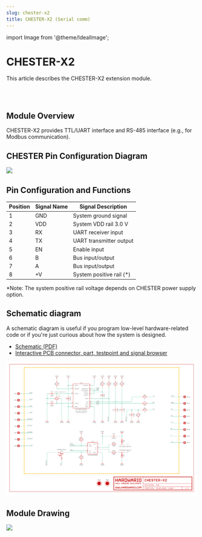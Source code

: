 ```yaml
---
slug: chester-x2
title: CHESTER-X2 (Serial comm)
---
```

import Image from '@theme/IdealImage';

# CHESTER-X2

This article describes the CHESTER-X2 extension module.

<div class="container">
  <div class="row">
    <div class="col col--4">
      <div><Image img={require('./chester-x2-top.png')} /></div>
    </div>
    <div class="col col--10">
    </div>
  </div>
</div>
<br />

## Module Overview

CHESTER-X2 provides TTL/UART interface and RS-485 interface (e.g., for Modbus communication).

## CHESTER Pin Configuration Diagram

![](tb-chester-x2.png)

## Pin Configuration and Functions

| Position | Signal Name | Signal Description       |
| -------- | ----------- | ------------------------ |
| 1        | GND         | System ground signal     |
| 2        | VDD         | System VDD rail 3.0 V    |
| 3        | RX          | UART receiver input      |
| 4        | TX          | UART transmitter output  |
| 5        | EN          | Enable input             |
| 6        | B           | Bus input/output         |
| 7        | A           | Bus input/output         |
| 8        | +V          | System positive rail (*) |

*Note: The system positive rail voltage depends on CHESTER power supply option.

## Schematic diagram

A schematic diagram is useful if you program low-level hardware-related code or if you're just curious about how the system is designed.

- [Schematic (PDF)](schematics/hio-chester-x2-r3.0.pdf)
- [Interactive PCB connector, part, testpoint and signal browser](pathname:///download/ibom/hio-chester-x2-r3.0.html)

![](schematics/hio-chester-x2-r3.0-1.png)

## Module Drawing

![](pc-chester-x2.png)

